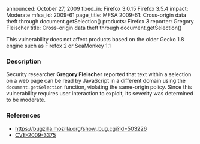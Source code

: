 announced: October 27, 2009
fixed_in: Firefox 3.0.15
          Firefox 3.5.4
impact: Moderate
mfsa_id: 2009-61
page_title: MFSA 2009-61: Cross-origin data theft through document.getSelection()
products: Firefox 3
reporter: Gregory Fleischer
title: Cross-origin data theft through document.getSelection()

<p class="note">This vulnerability does not affect products based
on the older Gecko 1.8 engine such as Firefox 2 or SeaMonkey 1.1
</p>

<h3>Description</h3>

<p>Security researcher <strong>Gregory Fleischer</strong> reported
that text within a selection on a web page can be read by JavaScript
in a different domain using the <code>document.getSelection</code>
function, violating the same-origin policy.  Since this vulnerability
requires user interaction to exploit, its severity was determined to
be moderate.</p>

<h3>References</h3>

<ul>
  <li><a href="https://bugzilla.mozilla.org/show_bug.cgi?id=503226">https://bugzilla.mozilla.org/show_bug.cgi?id=503226</a></li>
  <li><a class="ex-ref" href="http://cve.mitre.org/cgi-bin/cvename.cgi?name=CVE-2009-3375">CVE-2009-3375</a></li>
</ul>




